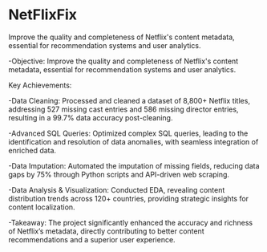# NetFlixFix
 Improve the quality and completeness of Netflix's content metadata, essential for recommendation systems and user analytics.

-Objective: Improve the quality and completeness of Netflix's content metadata, essential for recommendation systems and user analytics.

Key Achievements:
 
 -Data Cleaning: Processed and cleaned a dataset of 8,800+ Netflix titles, addressing 527 missing cast entries and 586 missing director entries, resulting in a 99.7% data accuracy post-cleaning.
 
 -Advanced SQL Queries: Optimized complex SQL queries, leading to the identification and resolution of data anomalies, with seamless integration of enriched data.
 
 -Data Imputation: Automated the imputation of missing fields, reducing data gaps by 75% through Python scripts and API-driven web scraping.
 
 -Data Analysis & Visualization: Conducted EDA, revealing content distribution trends across 120+ countries, providing strategic insights for content localization.
 
 -Takeaway: The project significantly enhanced the accuracy and richness of Netflix’s metadata, directly contributing to better content recommendations and a superior user experience.
